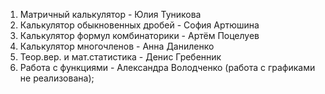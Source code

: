 1. Матричный калькулятор - Юлия Туникова
2. Калькулятор обыкновенных дробей - София Артюшина
3. Калькулятор формул комбинаторики - Артём Поцелуев
4. Калькулятор многочленов - Анна Даниленко
5. Теор.вер. и мат.статистика - Денис Гребенник
6. Работа с функциями - Александра Володченко (работа с графиками не реализована);
